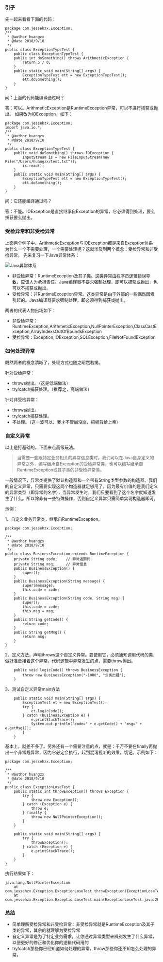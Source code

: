 ### 引子
先一起来看看下面的代码：

```
package com.jessehzx.Exception;
/**
 * @author huangzx
 * @date 2018/9/10
 */
public class ExceptionTypeTest {
    public class ExceptionTypeTest {
    public int doSomething() throws ArithmeticException {
        return 5 / 0;
    }
    public static void main(String[] args) {
        ExceptionTypeTest ett = new ExceptionTypeTest();
        ett.doSomething();
    }
}
```

问：上面的代码能编译通过吗？

答：可以。ArithmeticException是RuntimeException异常，可以不进行捕获或抛出。
如果改为IOException，如下：

```
package com.jessehzx.Exception;
import java.io.*;
/**
 * @author huangzx
 * @date 2018/9/10
 */
public class ExceptionTypeTest {
    public void doSomething() throws IOException {
        InputStream is = new FileInputStream(new File("/Users/huangzx/test.txt"));
        is.read();
    }
    public static void main(String[] args) {
        ExceptionTypeTest ett = new ExceptionTypeTest();
        ett.doSomething();
    }
}
```

问：它还能编译通过吗？

答：不能。IOException是直接继承自Exception的异常，它必须得到处理，要么捕获要么抛出。

### 受检异常和非受检异常
上面两个例子中，ArithmeticException与IOException都是来自Exception体系，为什么一个不需要处理，一个需要处理呢？这就涉及到两个概念：受检异常和非受检异常。
先来复习一下Java异常体系：

![Java异常体系](https://ws2.sinaimg.cn/large/006tNbRwgy1fv4hhrmr2sj30uw0cqdgt.jpg)

- 非受检异常：RuntimeException及其子类。这类异常由程序员逻辑错误导致，应该人为承担责任。Java编译器不要求强制处理，即可以捕获或抛出，也可以不捕获或抛出。
- 受检异常：非RuntimeException异常。这类异常是由于外部的一些偶然因素引起的。Java编译器要求强制处理，即必须得到捕获或抛出。

两者的代表人物出场如下：

- 非受检异常：RuntimeException,ArithmeticException,NullPointerException,ClassCastException,ArrayIndexsOutOfBoundsException
- 受检异常：Exception,IOException,SQLException,FileNotFoundException

### 如何处理异常
既然两者的概念清晰了，处理方式也随之昭然若揭。

针对受检异常：

- throws抛出。（这是低端做法）
- try/catch捕获处理。（推荐之，高端做法）

针对非受检异常：

- throws抛出。
- try/catch捕获处理。
- 不处理。（这一波可以，我才不管崩没崩，把锅背给上帝）

### 自定义异常
以上是打基础的，下面来点高级玩法。

> 当需要一些跟特定业务相关的异常信息类时，我们可以在Java自身定义的异常之外，编写继承自Exception的受检异常类，也可以编写继承自RuntimeException或其子类的非受检异常类。

一般情况下，异常类提供了默认构造器和一个带有String类型参数的构造器。我们的自定义异常，只需要实现这两个构造器就足够用了。因为最有价值的是我们定义的异常类型（即异常的名字），当异常发生时，我们只要看到了这个名字就知道发生了什么。所以除非有一些特殊操作，否则自定义异常只需简单实现构造器即可。

示例：

1、自定义业务异常类，继承自RuntimeException。

```
package com.jessehzx.Exception;

/**
 * @author huangzx
 * @date 2018/9/10
 */
public class BusinessException extends RuntimeException {
    private String code;    // 异常返回码
    private String msg;     // 异常信息
    public BusinessException() {
        super();
    }
    public BusinessException(String message) {
        super(message);
        this.code = code;
    }
    public BusinessException(String code, String msg) {
        super();
        this.code = code;
        this.msg = msg;
    }
    public String getCode() {
        return code;
    }
    public String getMsg() {
        return msg;
    }
}
```
2、定义方法，声明throws这个自定义异常。要使用它，必须通知调用代码的类，做好准备接着这个异常。代码逻辑中异常发生的点，需要throw抛出。

```
    public void logicCode() throws BusinessException {
        throw new BusinessException("-1000", "业务出错");
    }
```
3、测试自定义异常main方法

```
    public static void main(String[] args) {
        ExceptionTest et = new ExceptionTest();
        try {
            et.logicCode();
        } catch (BusinessException e) {
            e.printStackTrace();
            System.out.println("code=" + e.getCode() + "msg=" + e.getMsg());
        }
    }
```
基本上，就差不多了。另外还有一个需要注意的点，就是：千万不要在finally再抛出一个非常规异常，因为它必定会执行，起到混淆视听的效果，切记。示例如下：

```
package com.jessehzx.Exception;

/**
 * @author huangzx
 * @date 2018/9/10
 */
public class ExceptionLoseTest {
    public static int throwException() throws Exception {
        try {
            throw new Exception();
        } catch (Exception e) {
            throw e;
        } finally {
            throw new NullPointerException();
        }
    }

    public static void main(String[] args) {
        try {
            throwException();
        } catch (Exception e) {
            e.printStackTrace();
        }
    }
}
```
执行结果如下：

```
java.lang.NullPointerException
	at com.jessehzx.Exception.ExceptionLoseTest.throwException(ExceptionLoseTest.java:14)
	at com.jessehzx.Exception.ExceptionLoseTest.main(ExceptionLoseTest.java:20)
```

### 总结
- 简单理解受检异常和非受检异常：非受检异常就是RuntimeException及其子类的异常，其余的就理解为受检异常
- 自定义异常是为了特定业务需求，让你通过异常类型来辨别发生了什么异常，以便更好的修正和优化你的逻辑代码用的
- try/catch那些你已经知道如何处理的异常，throw那些你还不知怎么处理的异常。